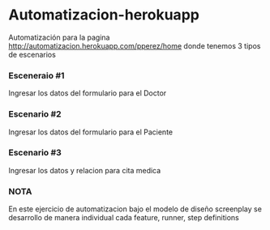 # Automatizacion-herokuapp

Automatización para la pagina http://automatizacion.herokuapp.com/pperez/home
donde tenemos 3 tipos de escenarios

### Esceneraio #1

Ingresar los datos del formulario para el Doctor

### Escenario #2

Ingresar los datos del formulario para el Paciente

### Escenario #3

Ingresar los datos y relacion para cita medica

### NOTA

En este ejercicio de automatizacion bajo el modelo de diseño screenplay
se desarrollo de manera individual cada feature, runner, step definitions

